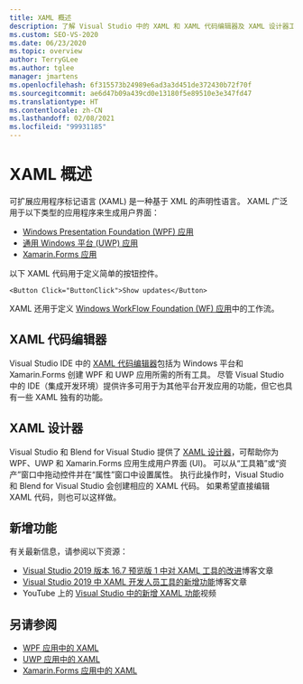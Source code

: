 ```yaml
---
title: XAML 概述
description: 了解 Visual Studio 中的 XAML 和 XAML 代码编辑器及 XAML 设计器工具的基本信息。
ms.custom: SEO-VS-2020
ms.date: 06/23/2020
ms.topic: overview
author: TerryGLee
ms.author: tglee
manager: jmartens
ms.openlocfilehash: 6f315573b24989e6ad3a3d451de372430b72f70f
ms.sourcegitcommit: ae6d47b09a439cd0e13180f5e89510e3e347fd47
ms.translationtype: HT
ms.contentlocale: zh-CN
ms.lasthandoff: 02/08/2021
ms.locfileid: "99931185"
---
```

# <a name="overview-of-xaml"></a>XAML 概述

可扩展应用程序标记语言 (XAML) 是一种基于 XML 的声明性语言。 XAML 广泛用于以下类型的应用程序来生成用户界面：

- [Windows Presentation Foundation (WPF) 应用](/dotnet/framework/wpf/advanced/xaml-in-wpf)
- [通用 Windows 平台 (UWP) 应用](/windows/uwp/xaml-platform/xaml-overview)
- [Xamarin.Forms 应用](/xamarin/xamarin-forms/xaml/)

以下 XAML 代码用于定义简单的按钮控件。

```xaml
<Button Click="ButtonClick">Show updates</Button>
```

XAML 还用于定义 [Windows WorkFlow Foundation (WF) 应用](/dotnet/framework/windows-workflow-foundation/serializing-workflows-and-activities-to-and-from-xaml)中的工作流。

## <a name="xaml-code-editor"></a>XAML 代码编辑器

Visual Studio IDE 中的 [XAML 代码编辑器](xaml-code-editor.md)包括为 Windows 平台和 Xamarin.Forms 创建 WPF 和 UWP 应用所需的所有工具。 尽管 Visual Studio 中的 IDE（集成开发环境）提供许多可用于为其他平台开发应用的功能，但它也具有一些 XAML 独有的功能。

## <a name="xaml-designer"></a>XAML 设计器

Visual Studio 和 Blend for Visual Studio 提供了 [XAML 设计器](creating-a-ui-by-using-xaml-designer-in-visual-studio.md)，可帮助你为 WPF、UWP 和 Xamarin.Forms 应用生成用户界面 (UI)。 可以从“工具箱”或“资产”窗口中拖动控件并在“属性”窗口中设置属性。 执行此操作时，Visual Studio 和 Blend for Visual Studio 会创建相应的 XAML 代码。 如果希望直接编辑 XAML 代码，则也可以这样做。

## <a name="whats-new"></a>新增功能

有关最新信息，请参阅以下资源：

- [Visual Studio 2019 版本 16.7 预览版 1 中对 XAML 工具的改进](https://devblogs.microsoft.com/visualstudio/improvements-to-xaml-tooling-in-visual-studio-2019-version-16-7-preview-1/)博客文章
- [Visual Studio 2019 中 XAML 开发人员工具的新增功能](https://devblogs.microsoft.com/visualstudio/whats-new-in-xaml-developer-tools-in-visual-studio-2019-for-wpf-uwp/)博客文章
- YouTube 上的 [Visual Studio 中的新增 XAML 功能](https://youtu.be/yI9OyA4ZM2E)视频

## <a name="see-also"></a>另请参阅

- [WPF 应用中的 XAML](/dotnet/framework/wpf/advanced/xaml-in-wpf)
- [UWP 应用中的 XAML](/windows/uwp/xaml-platform/xaml-overview)
- [Xamarin.Forms 应用中的 XAML](/xamarin/xamarin-forms/xaml/)
